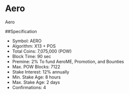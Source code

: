 Aero
========

Aero

##Specification


* Symbol: AERO
* Algorithm: X13 + POS
* Total Coins: 7,075,000 (POW)
* Block Time: 90 sec
* Premine: 2% To fund AeroME, Promotion, and Bounties
* Max. POW Blocks: 7122
* Stake Interest: 12% annually
* Min. Stake Age: 8 hours
* Max. Stake Age: 2 days
* Confirmations: 4

